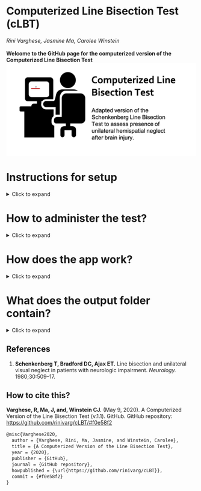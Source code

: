 # Computerized Line Bisection Test (cLBT)
*Rini Varghese, Jasmine Ma, Carolee Winstein*<br><br>
**Welcome to the GitHub page for the computerized version of the Computerized Line Bisection Test** 
<img src="images/img_lbt_2.png" align = "middle" width = "750">

# Instructions for setup
<details>
  <summary>Click to expand</summary>
	
## Step 1: Download MATLAB Runtime 
- The MATLAB Runtime is a FREE standalone set of shared libraries that enables the execution of compiled MATLAB applications or components. <br>
- Note that the Runtime file is quite large (1.7-2 GB).<br>
- **Right-Click on this link and open in a new tab:** https://www.mathworks.com/products/compiler/matlab-runtime.html <br>
- As shown below, download the *R2019a (9.6)* version suited to your platform (Mac, Windows, or Linux)<br>
	<img src="images/mcr_version_img.png" width = "700">

## Step 2: Install the MATLAB Runtime
- Double-Click on the downloaded MATLAB Runtime file from your *Downloads* folder. 
	<img src="images/install_mcr.png" width = "500">
- Follow steps for installation.

## Step 3: Download the cLBT.zip file
- **Right-Click on this link and open in a new tab:** [Line Bisection Test App](https://github.com/rinivarg/cLBT/blob/master/acquisition/cLBT.zip) <br>
	<img src="images/dwld_zip.png" width = "700">
- Note that some computers are set up to automatically unzip the downloaded file. If so, proceed to the next step. Otherwise, unzip the file.

## Step 4: The app is ready for use. 
- The thumbnail for the app looks like this: <br>
	<img src="images/app_tn.png" width = "70"> <br>
- Open and follow instructions!
****
</details> 

# How to administer the test?
<details>
  <summary>Click to expand</summary><br>
	
1) **Screen:** It is recommended to use a screen that is at least 15" in size and is placed 2 feet away (depending on the size of your screen).
3) **Hand:** Use the right (or left) hand. It is advisable to use the hand which you think is proficient at using the computer mouse. Stroke surviovrs use their less-weaker hand. The other hand must rest on the lap.
2) **Mouse:** It is recommended to use a wired or wireless mouse to use the pen tool instead of the trackpad of a laptop. Press and hold the left mouse key to activate the pen tool. Wait for the crosshairs to appear before you begin.
4) **Instructions:** Must include the following elements:
	- For each horizontal line in half by drawing a small vertical line through each line as close to its center as possible. 
	- You are only allowed a single try per line. Try to be as accurate as you can.
	- Mark on every line the best you can, without skipping.
	- Do not move the screen closer or to any one side.

****
</details> 

# How does the app work?
<details>
  <summary>Click to expand</summary><br>
	
1) Open the app. 
2) Note that sometimes the app takes a few seconds to open up. Please be patient.
3) You should see a *Welcome* message.
4) After you click **OK**, you will be asked if you are willing to share your data with us:<br>
		<img src="images/consent_q.png" width = "400">
5) Once you have entered your choice, dialog box asking for 3 inputs:<br>
		<img src="images/data_name.png" width = "200"><br>
		(1) **Enter an appropriate ID.**
			Remember this ID will be the Participant ID in your data output file. <br>
		(2) **Enter Gender.**
			Advisable to use a single letter: M (Male), F (Female), or N (Not disclosed)<br>
		(3) **Enter Number of Trials.**
			You can use any whole number starting from 1. 
			It is advisable to use at least 10 trials, but you can use more.
6) Click **OK**
7) Next, you will see the instructions for the task:<br>
		<img src="images/instr.png" width = "500">
8) Next, you will see the first trial for the line bisection. Wait to see the cross-hairs (see below) before you mark the midpoint of the horizontal line. Note that the horizontal line will appear in different quadrants of the screen.<br>
		<img src="images/crosshair.png" width = "400">
9) Draw a short vertical line to indicate your response (see below):<br>
		<img src="images/mrkd_trial.png" width = "400"><br>
		
<video width="618" height="347" controls preload> 
    <source src="lbt_small_vid.mp4" media="only screen and (min-device-width: 568px)"></source>
    <source src="lbt_small_vid.iphone.mp4" media="only screen and (max-device-width: 568px)"></source>
</video>

10) After you have completed all the trials, you will see a summary figure (see below) and a *Thank you* message.<br>
		<img src="images/summ_fig.png" width = "300">
11) Your output data folder is saved on your *Desktop* with the following name: **LBT_[yourID_yourGender]**<br>
12) The app will close when you close these windows.
****
</details> 

# What does the output folder contain?
<details>
  <summary>Click to expand</summary><br>
	
The output folder saved within the *Desktop* folder and contains the following files: <br>
- **00a_LBT_summary.tiff**<br>This is the summary image file that you see at the end of the test.<br>
- **00b_Average_Report_LBT_[yourID_yourGender].txt**<br>This file contains the average absolute and percent deviation across all trials. It also contains the total time taken to complete the test (in seconds). <br>
- **00b_TrialWise_Report_LBT_[yourID_yourGender].txt**<br>This file containts the trial-wise absolute and percent deviations across all trials.<br>
- **LBT_[yourID_yourGender].mat**<br>Contains raw trial-wise data with x and y cursor position data. Note that you will only be able to open this file if you have MATLAB installed on your machine.<br>
- **log_[mm-dd-yyyy-hh-mm].txt**<br>Log file containing outputs from the MATLAB command window. Will contain any errors in running the app. If no errors, it will report the average and standard deviation info.<br>
- **LBT_[yourID_yourGender_trial#].jpeg**<br> Low-res image files for each trial showing participant performance.	
****
</details> 

## References<br>
1. **Schenkenberg T, Bradford DC, Ajax ET.** Line bisection and unilateral visual neglect in patients with neurologic impairment. *Neurology.* 1980;30:509–17. 

## How to cite this?
**Varghese, R, Ma, J, and, Winstein CJ.** (May 9, 2020). A Computerized Version of the Line Bisection Test (v.1.1). GitHub. GitHub repository: https://github.com/rinivarg/cLBT/#f0e58f2

	@misc{Varghese2020,
	  author = {Varghese, Rini, Ma, Jasmine, and Winstein, Carolee},
	  title = {A Computerized Version of the Line Bisection Test},
	  year = {2020},
	  publisher = {GitHub},
	  journal = {GitHub repository},
	  howpublished = {\url{https://github.com/rinivarg/cLBT}},
	  commit = {#f0e58f2}
	}
